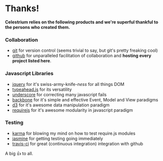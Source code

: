 Thanks!
=======

**Celestrium relies on the following products and we're superful thankful to the persons who created them.**

### Collaboration
- [git](https://github.com/git/git) for version control (seems trivial to say, but git's pretty freaking cool)
- [github](https://github.com/) for unparalleled facilitation of collaboration and **hosting every project listed here**.

### Javascript Libraries
- [jquery](https://github.com/jquery/jquery) for it's swiss-army-knife-*ness* for all things DOM
- [typeahead.js](https://github.com/twitter/typeahead.js) for its versatility
- [underscore](https://github.com/jashkenas/underscore) for correcting many javascript fails
- [backbone](https://github.com/jashkenas/backbone) for it's simple and effective Event, Model and View paradigms
- [d3](https://github.com/mbostock/d3) for it's awesome data manipulation paradigm
- [requirejs](https://github.com/jrburke/requirejs) for it's awesome modularity in javascript paradigm

### Testing
- [karma](https://github.com/karma-runner/karma) for blowing my mind on how to test require.js modules
- [jasmine](https://github.com/pivotal/jasmine) for getting testing going immediately
- [travis-ci](https://github.com/travis-ci/travis-ci) for great (continuous integration) integration with github

A big :+1: to all.
